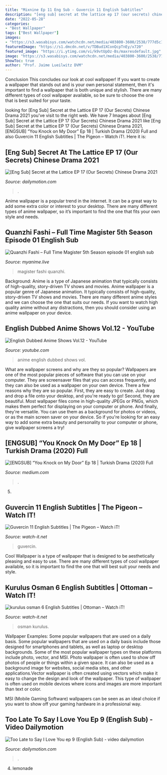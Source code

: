 ```yaml
---
title: "Mixnine Ep 11 Eng Sub - Guvercin 11 English Subtitles"
description: "[eng sub] secret at the lattice ep 17 (our secrets) chinese drama 2021"
date: "2022-05-28"
categories:
- "Best Wallpaper"
tags: ["Best Wallpaper"]
images:
- "https://s3.wasabisys.com/watchcdn.net/media/403800-3600/2538/777d5c1b62_n.jpg"
featuredImage: "https://s1.dmcdn.net/v/TDBud1XConQcpTnEy/x720"
featured_image: "https://i.ytimg.com/vi/k9vtUpOz-Bs/maxresdefault.jpg"
image: "https://s3.wasabisys.com/watchcdn.net/media/403800-3600/2538/777d5c1b62_n.jpg"
ShowToc: true
author: "Prof. Jaime Lueilwitz DVM"
---
```



Conclusion
This concludes our look at cool wallpaper! If you want to create a wallpaper that stands out and is your own personal statement, then it's important to find a wallpaper that is both unique and stylish. There are many different types of cool wallpaper available, so be sure to choose the one that is best suited for your taste.

	

		
looking for [Eng Sub] Secret at the Lattice EP 17 (Our Secrets) Chinese Drama 2021 you've visit to the right web. We have 7 Images about [Eng Sub] Secret at the Lattice EP 17 (Our Secrets) Chinese Drama 2021 like [Eng Sub] Secret at the Lattice EP 17 (Our Secrets) Chinese Drama 2021, [ENGSUB] “You Knock on My Door” Ep 18 | Turkish Drama (2020) Full and also Guvercin 11 English Subtitles | The Pigeon – Watch iT!. Here it is:
		
    
## [Eng Sub] Secret At The Lattice EP 17 (Our Secrets) Chinese Drama 2021

<img loading=lazy src="https://s1.dmcdn.net/v/TDBud1XConQcpTnEy/x720" onerror="this.onerror=null;this.src='https://tse3.mm.bing.net/th?id=OIP.iI05tPwvQFJZnxs2g7Jz4wHaEK&amp;pid=15.1';" alt="[Eng Sub] Secret at the Lattice EP 17 (Our Secrets) Chinese Drama 2021">

_Source: dailymotion.com_

>. 

	

Anime wallpaper is a popular trend in the internet. It can be a great way to add some extra color or interest to your desktop. There are many different types of anime wallpaper, so it’s important to find the one that fits your own style and needs.

    
## Quanzhi Fashi – Full Time Magister 5th Season Episode 01 English Sub

<img loading=lazy src="https://i0.wp.com/myanime.live/wp-content/uploads/2021/07/Quanzhi-Fashi-Full-Time-Magister-5th-Season-episode-01-english-sub-8.jpg?ssl=1&amp;is-pending-load=1" onerror="this.onerror=null;this.src='https://tse2.mm.bing.net/th?id=OIP.MOGWdRbDxvIJ4PxL4ZqcewHaEK&amp;pid=15.1';" alt="Quanzhi Fashi – Full Time Magister 5th Season episode 01 english sub">

_Source: myanime.live_

>magister fashi quanzhi. 

	

Background: Anime is a type of Japanese animation that typically consists of high-quality, story-driven TV shows and movies.
Anime wallpaper is a popular genre of Japanese animation. It typically consists of high-quality, story-driven TV shows and movies. There are many different anime styles and we can choose the one that suits our needs. If you want to watch high quality anime without any distractions, then you should consider using an anime wallpaper on your device.

    
## English Dubbed Anime Shows Vol.12 - YouTube

<img loading=lazy src="https://i.ytimg.com/vi/k9vtUpOz-Bs/maxresdefault.jpg" onerror="this.onerror=null;this.src='https://tse1.mm.bing.net/th?id=OIP.i-xdjmdNVy4P7VY7Gqp4cgHaEK&amp;pid=15.1';" alt="English Dubbed Anime Shows Vol.12 - YouTube">

_Source: youtube.com_

>anime english dubbed shows vol. 

	

What are wallpaper screens and why are they so popular?
Wallpapers are one of the most popular pieces of software that you can use on your computer. They are screensaver files that you can access frequently, and they can also be used as a wallpaper on your own device. There a few reasons why they are so popular. First, they are easy to create. Just drag and drop a file onto your desktop, and you're ready to go! Second, they are beautiful. Most wallpaper files come in high-quality JPEGs or PNGs, which makes them perfect for displaying on your computer or phone. And finally, they're versatile. You can use them as a background for photos or videos, or as the main screen saver on your device. So if you're looking for an easy way to add some extra beauty and personality to your computer or phone, give wallpaper screens a try!

    
## [ENGSUB] “You Knock On My Door” Ep 18 | Turkish Drama (2020) Full

<img loading=lazy src="https://miro.medium.com/max/1200/1*j2zC09ElGNR2AAYOiNZBbw.jpeg" onerror="this.onerror=null;this.src='https://tse3.mm.bing.net/th?id=OIP.UbAqbTdzkMVRawHrfWEqzAHaEK&amp;pid=15.1';" alt="[ENGSUB] “You Knock on My Door” Ep 18 | Turkish Drama (2020) Full">

_Source: medium.com_

>. 

	

5.

    
## Guvercin 11 English Subtitles | The Pigeon – Watch IT!

<img loading=lazy src="https://static.watchcdn.net/media/404000-2100/752/8b5d2f71af_n.jpg" onerror="this.onerror=null;this.src='https://tse2.mm.bing.net/th?id=OIP.BATzwcgtNT0XXB0tUJOaAQHaEK&amp;pid=15.1';" alt="Guvercin 11 English Subtitles | The Pigeon – Watch iT!">

_Source: watch-it.net_

>guvercin. 

	

Cool Wallpaper is a type of wallpaper that is designed to be aesthetically pleasing and easy to use. There are many different types of cool wallpaper available, so it is important to find the one that will best suit your needs and style.

    
## Kurulus Osman 6 English Subtitles | Ottoman – Watch IT!

<img loading=lazy src="https://s3.wasabisys.com/watchcdn.net/media/403800-3600/2538/777d5c1b62_n.jpg" onerror="this.onerror=null;this.src='https://tse3.mm.bing.net/th?id=OIP.GQC0NeP7QqN8hgPiNtYIdgHaEK&amp;pid=15.1';" alt="kurulus osman 6 English Subtitles | Ottoman – Watch iT!">

_Source: watch-it.net_

>osman kurulus. 

	

Wallpaper Examples: Some popular wallpapers that are used on a daily basis.
Some popular wallpapers that are used on a daily basis include those designed for smartphones and tablets, as well as laptop or desktop backgrounds. Some of the most popular wallpaper types on these platforms include photo, vector, and MSI. 
Photo wallpaper is often used to show off photos of people or things within a given space. It can also be used as a background image for websites, social media sites, and other applications.Vector wallpaper is often created using vectors which make it easy to change the design and look of the wallpaper. This type of wallpaper is often used on mobile devices where icons and images are more important than text or color. 

MSI (Mobile Gaming Software) wallpapers can be seen as an ideal choice if you want to show off your gaming hardware in a professional way.

    
## Too Late To Say I Love You Ep 9 (English Sub) - Video Dailymotion

<img loading=lazy src="https://s2.dmcdn.net/v/DFfYk1VXBFXJ6UjtF/526x297" onerror="this.onerror=null;this.src='https://tse1.mm.bing.net/th?id=OIP.O8DZjDGhiJcb48FIRNuIPQHaEL&amp;pid=15.1';" alt="Too Late to Say I Love You ep 9 (English Sub) - video dailymotion">

_Source: dailymotion.com_

>. 

	

4. lemonade 

